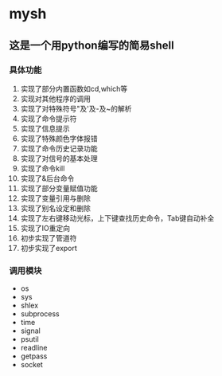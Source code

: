 # mysh

## 这是一个用python编写的简易shell

### 具体功能

1. 实现了部分内置函数如cd,which等
2. 实现对其他程序的调用
3. 实现了对特殊符号"及'及-及~的解析
4. 实现了命令提示符
5. 实现了信息提示
6. 实现了特殊颜色字体报错
7. 实现了命令历史记录功能
8. 实现了对信号的基本处理
9. 实现了命令kill
10. 实现了&后台命令
11. 实现了部分变量赋值功能
12. 实现了变量引用与删除
13. 实现了别名设定和删除
14. 实现了左右键移动光标，上下键查找历史命令，Tab键自动补全
15. 实现了IO重定向
16. 初步实现了管道符
17. 初步实现了export

### 调用模块
* os
* sys
* shlex
* subprocess
* time
* signal
* psutil
* readline
* getpass
* socket
